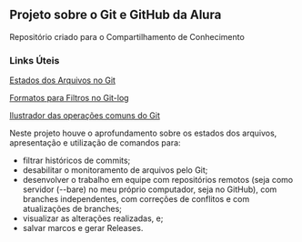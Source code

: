 ## Projeto sobre o Git e GitHub da Alura
Repositório criado para o Compartilhamento de Conhecimento

### Links Úteis

[Estados dos Arquivos no Git](https://git-scm.com/book/pt-br/v2/Fundamentos-de-Git-Gravando-Altera%C3%A7%C3%B5es-em-Seu-Reposit%C3%B3rio)

[Formatos para Filtros no Git-log](https://devhints.io/git-log-format)

[Ilustrador das operações comuns do Git](https://git-school.github.io/visualizing-git/)




Neste projeto houve o aprofundamento sobre os estados dos arquivos, apresentação e utilização de comandos para:
 - filtrar históricos de commits;
 - desabilitar o monitoramento de arquivos pelo Git;
 - desenvolver o trabalho em equipe com repositórios remotos (seja como servidor (--bare) no meu próprio computador, seja no GitHub), com branches independentes, com correções de conflitos e com atualizações de  branches;
 - visualizar as alterações realizadas, e;
 - salvar marcos e gerar Releases.


